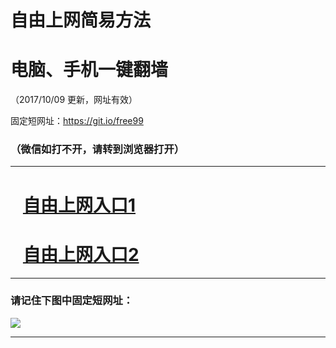 ﻿# 自由上网简易方法

# 电脑、手机一键翻墙

（2017/10/09 更新，网址有效）

固定短网址：https://git.io/free99

### （微信如打不开，请转到浏览器打开）


***





# &nbsp;&nbsp; <a href="http://ft2201012481.fwq-tz-1001.info/fwqtz01.html?t=10090012924 " target="_blank">自由上网入口1</a>
# &nbsp;&nbsp; <a href="http://ft2485629929.fwq-tz-1002.info/fwqtz02.html?t=10090017785 " target="_blank">自由上网入口2</a>
***

### 请记住下图中固定短网址：

<img src="https://s3-us-west-2.amazonaws.com/fwq-1001/yjfq-20170905okok.png" /> 


***

